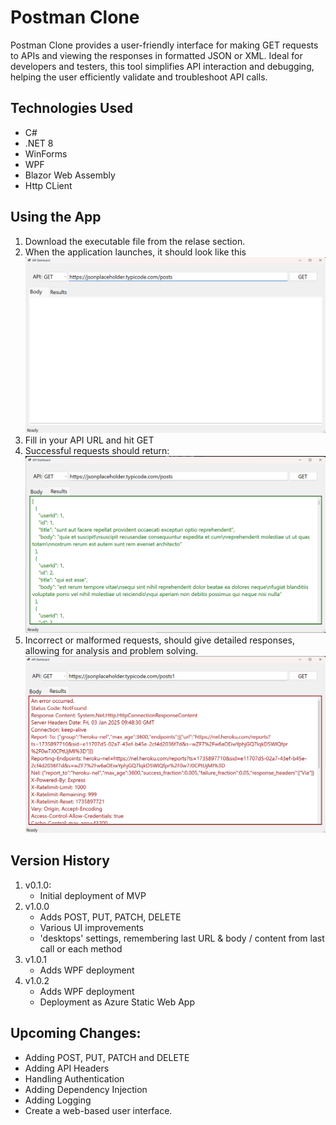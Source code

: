 # Postman Clone
Postman Clone provides a user-friendly interface for making GET requests to APIs and viewing  the responses in formatted JSON or XML. Ideal for developers and testers, this tool simplifies API interaction and debugging, helping the user efficiently validate and troubleshoot API calls.

## Technologies Used
* C#
* .NET 8
* WinForms
* WPF
* Blazor Web Assembly
* Http CLient

## Using the App
1. Download the executable file from the relase section.
2. When the application launches, it should look like this
![Postman clone app ready to run](images/screen1.png "Ready to run")
3. Fill in your API URL and hit GET
4. Successful requests should return:
![Postman clone app good request](images/screen2.png "Successful Request")
5. Incorrect or malformed requests, should give detailed responses, allowing for analysis and problem solving.
![Postman clone app bad request](images/screen3.png "Un-Successful Request")

## Version History
1. v0.1.0:
   * Initial deployment of MVP
2. v1.0.0
   * Adds POST, PUT, PATCH, DELETE
   * Various UI improvements
   * 'desktops' settings, remembering last URL & body / content from last call or each method
3. v1.0.1
    * Adds WPF deployment
4. v1.0.2 
    * Adds WPF deployment
    * Deployment as Azure Static Web App
    
## Upcoming Changes:
* Adding POST, PUT, PATCH and DELETE
* Adding API Headers
* Handling Authentication
* Adding Dependency Injection
* Adding Logging
* Create a web-based user interface.


